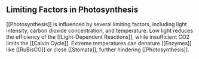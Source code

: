 ## Limiting Factors in Photosynthesis  
[[Photosynthesis]] is influenced by several limiting factors, including light intensity, carbon dioxide concentration, and temperature. Low light reduces the efficiency of the [[Light-Dependent Reactions]], while insufficient CO2 limits the [[Calvin Cycle]]. Extreme temperatures can denature [[Enzymes]] like [[RuBisCO]] or close [[Stomata]], further hindering [[Photosynthesis]].